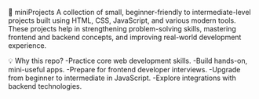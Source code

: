 🚀 miniProjects
A collection of small, beginner-friendly to intermediate-level projects built using HTML, CSS, JavaScript, and various modern tools. These projects help in strengthening problem-solving skills, mastering frontend and backend concepts, and improving real-world development experience.


💡 Why this repo?
-Practice core web development skills.
-Build hands-on, mini-useful apps.
-Prepare for frontend developer interviews.
-Upgrade from beginner to intermediate in JavaScript.
-Explore integrations with backend technologies.
